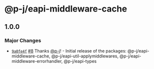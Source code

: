 # @p-j/eapi-middleware-cache

## 1.0.0
### Major Changes



- [`9a0fe4f`](https://github.com/p-j/eapi/commit/9a0fe4fa1270d2572f5105c6e06c47001d6bf450) [#8](https://github.com/p-j/eapi/pull/8) Thanks [@p-j](https://github.com/p-j)! - Initial release of the packages: @p-j/eapi-middleware-cache, @p-j/eapi-util-applymiddlewares, @p-j/eapi-middleware-errorhandler, @p-j/eapi-types
